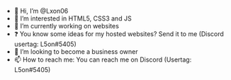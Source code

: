 - 👋 Hi, I’m @Lxon06
- 👀 I’m interested in HTML5, CSS3 and JS
- 🌱 I’m currently working on websites
- ❓  You know some ideas for my hosted websites? Send it to me (Discord usertag: L5on#5405)
- 💞️ I’m looking to become a business owner
- 📫 How to reach me: You can reach me on Discord (Usertag: L5on#5405)

<!---
Lxon06/Lxon06 is a ✨ special ✨ repository because its `README.md` (this file) appears on your GitHub profile.
You can click the Preview link to take a look at your changes.
--->


<!--
**L5on/L5on** is a ✨ _special_ ✨ repository because its `README.md` (this file) appears on your GitHub profile.

Here are some ideas to get you started:

- 🔭 I’m currently working on ...
- 👯 I’m looking to collaborate on ...
- 🤔 I’m looking for help with ...
- 💬 Ask me about ...
- 😄 Pronouns: ...
- ⚡ Fun fact: ...
-->
